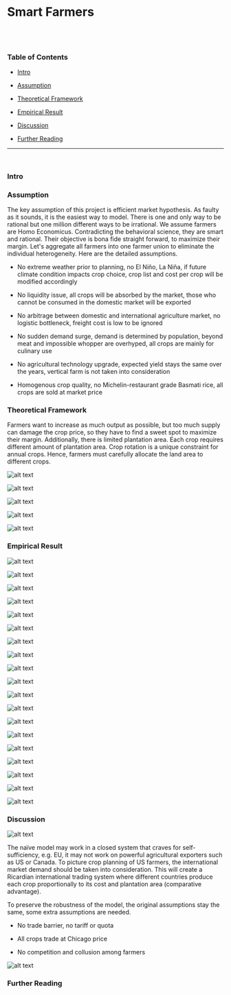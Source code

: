 # Smart Farmers

&nbsp;
-----------------------------------------
### Table of Contents

* <a href=https://github.com/je-suis-tm/quant-trading/tree/master/Smart%20Farmers%20project#intro>Intro</a>

* <a href=https://github.com/je-suis-tm/quant-trading/tree/master/Smart%20Farmers%20project#assumption>Assumption</a>

* <a href=https://github.com/je-suis-tm/quant-trading/tree/master/Smart%20Farmers%20project#theoretical-framework>Theoretical Framework</a>

* <a href=https://github.com/je-suis-tm/quant-trading/tree/master/Smart%20Farmers%20project#empirical-result>Empirical Result</a>

* <a href=https://github.com/je-suis-tm/quant-trading/tree/master/Smart%20Farmers%20project#discussion>Discussion</a>

* <a href=https://github.com/je-suis-tm/quant-trading/tree/master/Smart%20Farmers%20project#further-reading>Further Reading</a>
------------------------------------------------
&nbsp;

### Intro

### Assumption

The key assumption of this project is efficient market hypothesis. As faulty as it sounds, it is the easiest way to model. There is one and only way to be rational but one million different ways to be irrational. We assume farmers are Homo Economicus. Contradicting the behavioral science, they are smart and rational. Their objective is bona fide straight forward, to maximize their margin. Let's aggregate all farmers into one farmer union to eliminate the individual heterogeneity. Here are the detailed assumptions.

* No extreme weather prior to planning, no El Niño, La Niña, if future climate condition impacts crop choice, crop list and cost per crop will be modified accordingly

* No liquidity issue, all crops will be absorbed by the market, those who cannot be consumed in the domestic market will be exported

* No arbitrage between domestic and international agriculture market, no logistic bottleneck, freight cost is low to be ignored

* No sudden demand surge, demand is determined by population, beyond meat and impossible whopper are overhyped, all crops are mainly for culinary use

* No agricultural technology upgrade, expected yield stays the same over the years, vertical farm is not taken into consideration

* Homogenous crop quality, no Michelin-restaurant grade Basmati rice, all crops are sold at market price

### Theoretical Framework

Farmers want to increase as much output as possible, but too much supply can damage the crop price, so they have to find a sweet spot to maximize their margin. Additionally, there is limited plantation area. Each crop requires different amount of plantation area. Crop rotation is a unique constraint for annual crops. Hence, farmers must carefully allocate the land area to different crops.

![alt text](https://github.com/je-suis-tm/quant-trading/blob/master/Smart%20Farmers%20project/preview/naive%20model.PNG) 

![alt text](https://github.com/je-suis-tm/quant-trading/blob/master/Smart%20Farmers%20project/preview/pricing%20mechanism.PNG) 

![alt text](https://github.com/je-suis-tm/quant-trading/blob/master/Smart%20Farmers%20project/preview/price%20change%20derivation.PNG) 

![alt text](https://github.com/je-suis-tm/quant-trading/blob/master/Smart%20Farmers%20project/preview/demand%20model.PNG) 

![alt text](https://github.com/je-suis-tm/quant-trading/blob/master/Smart%20Farmers%20project/preview/naive%20model%20matrix.PNG) 

### Empirical Result

![alt text](https://github.com/je-suis-tm/quant-trading/blob/master/Smart%20Farmers%20project/preview/cabbage%20price.png) 

![alt text](https://github.com/je-suis-tm/quant-trading/blob/master/Smart%20Farmers%20project/preview/cabbage%20production.png) 

![alt text](https://github.com/je-suis-tm/quant-trading/blob/master/Smart%20Farmers%20project/preview/cabbage%20regression.png) 

![alt text](https://github.com/je-suis-tm/quant-trading/blob/master/Smart%20Farmers%20project/preview/cocoa%20price.png) 

![alt text](https://github.com/je-suis-tm/quant-trading/blob/master/Smart%20Farmers%20project/preview/cocoa%20production.png) 

![alt text](https://github.com/je-suis-tm/quant-trading/blob/master/Smart%20Farmers%20project/preview/cocoa%20regression.png) 

![alt text](https://github.com/je-suis-tm/quant-trading/blob/master/Smart%20Farmers%20project/preview/coconut%20price.png) 

![alt text](https://github.com/je-suis-tm/quant-trading/blob/master/Smart%20Farmers%20project/preview/coconut%20production.png) 

![alt text](https://github.com/je-suis-tm/quant-trading/blob/master/Smart%20Farmers%20project/preview/coconut%20regression.png) 

![alt text](https://github.com/je-suis-tm/quant-trading/blob/master/Smart%20Farmers%20project/preview/mango%20price.png) 

![alt text](https://github.com/je-suis-tm/quant-trading/blob/master/Smart%20Farmers%20project/preview/mango%20production.png) 

![alt text](https://github.com/je-suis-tm/quant-trading/blob/master/Smart%20Farmers%20project/preview/mango%20regression.png) 

![alt text](https://github.com/je-suis-tm/quant-trading/blob/master/Smart%20Farmers%20project/preview/rubber%20price.png) 

![alt text](https://github.com/je-suis-tm/quant-trading/blob/master/Smart%20Farmers%20project/preview/rubber%20production.png) 

![alt text](https://github.com/je-suis-tm/quant-trading/blob/master/Smart%20Farmers%20project/preview/rubber%20regression.png) 

![alt text](https://github.com/je-suis-tm/quant-trading/blob/master/Smart%20Farmers%20project/preview/overall%20production.png) 

![alt text](https://github.com/je-suis-tm/quant-trading/blob/master/Smart%20Farmers%20project/preview/oil%20palm%20price.png) 

![alt text](https://github.com/je-suis-tm/quant-trading/blob/master/Smart%20Farmers%20project/preview/oil%20palm%20production.png) 

![alt text](https://github.com/je-suis-tm/quant-trading/blob/master/Smart%20Farmers%20project/preview/oil%20palm%20regression.png) 

### Discussion

![alt text](https://github.com/je-suis-tm/quant-trading/blob/master/Smart%20Farmers%20project/preview/oil%20palm%20vs%20palm%20oil.png) 

The naïve model may work in a closed system that craves for self-sufficiency, e.g. EU, it may not work on powerful agricultural exporters such as US or Canada. To picture crop planning of US farmers, the international market demand should be taken into consideration. This will create a Ricardian international trading system where different countries produce each crop proportionally to its cost and plantation area (comparative advantage).

To preserve the robustness of the model, the original assumptions stay the same, some extra assumptions are needed.

* No trade barrier, no tariff or quota

* All crops trade at Chicago price

* No competition and collusion among farmers

![alt text](https://github.com/je-suis-tm/quant-trading/blob/master/Smart%20Farmers%20project/preview/ricardian%20model.PNG) 

### Further Reading

